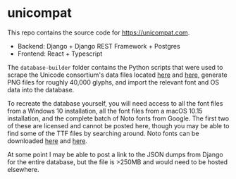 # unicompat

This repo contains the source code for https://unicompat.com.

* Backend: Django + Django REST Framework + Postgres
* Frontend: React + Typescript

The `database-builder` folder contains the Python scripts that were used to scrape the Unicode consortium's data files located [here](https://www.unicode.org/Public/UCD/latest/ucdxml/) and [here](https://unicode.org/Public/emoji/13.0/), generate PNG files for roughly 40,000 glyphs, and import the relevant font and OS data into the database.

To recreate the database yourself, you will need access to all the font files from a Windows 10 installation, all the font files from a macOS 10.15 installation, and the complete batch of Noto fonts from Google. The first two of these are licensed and cannot be posted here, though you may be able to find some of the TTF files by searching around. Noto fonts can be downloaded [here](https://www.google.com/get/noto/) and [here](https://github.com/googlefonts/noto-fonts).

At some point I may be able to post a link to the JSON dumps from Django for the entire database, but the file is >250MB and would need to be hosted elsewhere.
